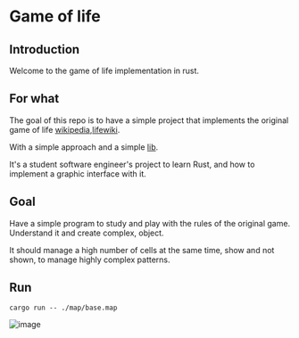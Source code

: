 # Game of life

## Introduction
Welcome to the game of life implementation in rust.


## For what
The goal of this repo is to have a simple project that implements the original game of life [wikipedia](https://en.wikipedia.org/wiki/Conway%27s_Game_of_Life),[lifewiki](https://www.conwaylife.com/wiki/Main_Page).

With a simple approach and a simple [lib](https://github.com/ggez/ggez).

It's a student software engineer's project to learn Rust, and how to implement a graphic interface with it.

## Goal
Have a simple program to study and play with the rules of the original game. 
Understand it and create complex, object.

It should manage a high number of cells at the same time, show and not shown, to manage highly complex patterns.

## Run
```shell
cargo run -- ./map/base.map
```

![image](https://github.com/erwan-b/game-of-life/blob/master/assets/video-2657673-f3f0a5dca97743f62e036ca605c35780.gif)
